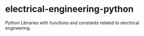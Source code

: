 # electrical-engineering-python
Python Libraries with functions and constants related to electrical engineering.
